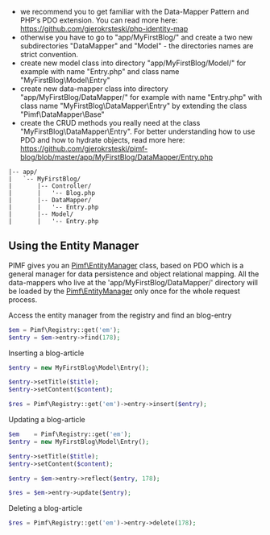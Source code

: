 - we recommend you to get familiar with the Data-Mapper Pattern and PHP's PDO extension. You can read more here: https://github.com/gjerokrsteski/php-identity-map
- otherwise you have to go to "app/MyFirstBlog/" and create a two new subdirectories "DataMapper" and "Model" - the directories names are strict convention.
- create new model class into directory "app/MyFirstBlog/Model/" for example with name "Entry.php" and class name "MyFirstBlog\Model\Entry"
- create new data-mapper class into directory "app/MyFirstBlog/DataMapper/" for example with name "Entry.php" with class name "MyFirstBlog\DataMapper\Entry" by extending the class "Pimf\DataMapper\Base"
- create the CRUD methods you really need at the class "MyFirstBlog\DataMapper\Entry". For better understanding how to use PDO and how to hydrate objects, read more here: https://github.com/gjerokrsteski/pimf-blog/blob/master/app/MyFirstBlog/DataMapper/Entry.php

```text
|-- app/
|   `-- MyFirstBlog/
|       |-- Controller/
|       |   '-- Blog.php
|       |-- DataMapper/
|       |   '-- Entry.php
|       |-- Model/
|       |   '-- Entry.php
```

## Using the Entity Manager
PIMF gives you an [Pimf\EntityManager](https://github.com/gjerokrsteski/pimf/blob/master/core/Pimf/EntityManager.php) class, based on PDO which is a general manager for data persistence and object relational mapping. All the data-mappers who live at the 'app/MyFirstBlog/DataMapper/' directory will be loaded by the [Pimf\EntityManager](https://github.com/gjerokrsteski/pimf/blob/master/core/Pimf/EntityManager.php) only once for the whole request process.

Access the entity manager from the registry and find an blog-entry

```php
$em = Pimf\Registry::get('em');
$entry = $em->entry->find(178);
```

Inserting a blog-article

```php
$entry = new MyFirstBlog\Model\Entry();

$entry->setTitle($title);
$entry->setContent($content);

$res = Pimf\Registry::get('em')->entry->insert($entry);
```

Updating a blog-article

```php
$em    = Pimf\Registry::get('em');
$entry = new MyFirstBlog\Model\Entry();

$entry->setTitle($title);
$entry->setContent($content);

$entry = $em->entry->reflect($entry, 178);

$res = $em->entry->update($entry);
```

Deleting a blog-article

```php
$res = Pimf\Registry::get('em')->entry->delete(178);
```

